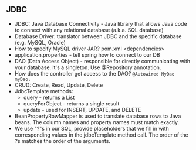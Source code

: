 ## JDBC
* JDBC: Java Database Connectivity - Java library that allows Java code to connect with any relational database (a.k.a. SQL database)
* Database Driver: translator between JDBC and the specific database (e.g. MySQL, Oracle)
* How to specify MySQL driver JAR? pom.xml &lt;dependencies&gt;
* application.properties - tell spring how to connect to our DB
* DAO (Data Access Object) - responsible for directly communicating with your database. it's a singleton. Use @Repository annotation.
* How does the controller get access to the DAO? `@Autowired MyDao myDao;`
* CRUD: Create, Read, Update, Delete
* JdbcTemplate methods:
  * query - returns a List
  * queryForObject - returns a single result
  * update - used for INSERT, UPDATE, and DELETE
* BeanPropertyRowMapper is used to translate database rows to Java beans. The column names and property names must match exactly.
* We use "?"s in our SQL, provide placeholders that we fill in with corresponding values in the jdbcTemplate method call. The order of the ?s matches the order of the arguments.




